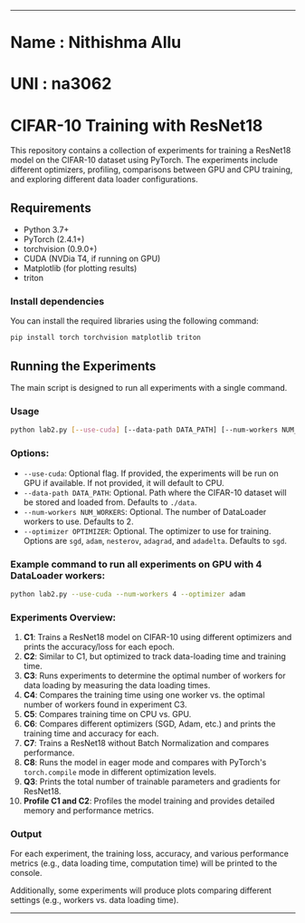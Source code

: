 
---
# Name : Nithishma Allu
# UNI : na3062
# CIFAR-10 Training with ResNet18

This repository contains a collection of experiments for training a ResNet18 model on the CIFAR-10 dataset using PyTorch. The experiments include different optimizers, profiling, comparisons between GPU and CPU training, and exploring different data loader configurations.

## Requirements

- Python 3.7+
- PyTorch (2.4.1+)
- torchvision (0.9.0+)
- CUDA (NVDia T4, if running on GPU)
- Matplotlib (for plotting results)
- triton

### Install dependencies

You can install the required libraries using the following command:

```bash
pip install torch torchvision matplotlib triton
```

## Running the Experiments

The main script is designed to run all experiments with a single command.

### Usage

```bash
python lab2.py [--use-cuda] [--data-path DATA_PATH] [--num-workers NUM_WORKERS] [--optimizer OPTIMIZER]
```

### Options:

- `--use-cuda`: Optional flag. If provided, the experiments will be run on GPU if available. If not provided, it will default to CPU.
- `--data-path DATA_PATH`: Optional. Path where the CIFAR-10 dataset will be stored and loaded from. Defaults to `./data`.
- `--num-workers NUM_WORKERS`: Optional. The number of DataLoader workers to use. Defaults to 2.
- `--optimizer OPTIMIZER`: Optional. The optimizer to use for training. Options are `sgd`, `adam`, `nesterov`, `adagrad`, and `adadelta`. Defaults to `sgd`.

### Example command to run all experiments on GPU with 4 DataLoader workers:

```bash
python lab2.py --use-cuda --num-workers 4 --optimizer adam
```

### Experiments Overview:

1. **C1**: Trains a ResNet18 model on CIFAR-10 using different optimizers and prints the accuracy/loss for each epoch.
2. **C2**: Similar to C1, but optimized to track data-loading time and training time.
3. **C3**: Runs experiments to determine the optimal number of workers for data loading by measuring the data loading times.
4. **C4**: Compares the training time using one worker vs. the optimal number of workers found in experiment C3.
5. **C5**: Compares training time on CPU vs. GPU.
6. **C6**: Compares different optimizers (SGD, Adam, etc.) and prints the training time and accuracy for each.
7. **C7**: Trains a ResNet18 without Batch Normalization and compares performance.
8. **C8**: Runs the model in eager mode and compares with PyTorch's `torch.compile` mode in different optimization levels.
9. **Q3**: Prints the total number of trainable parameters and gradients for ResNet18.
10. **Profile C1 and C2**: Profiles the model training and provides detailed memory and performance metrics.

### Output

For each experiment, the training loss, accuracy, and various performance metrics (e.g., data loading time, computation time) will be printed to the console.

Additionally, some experiments will produce plots comparing different settings (e.g., workers vs. data loading time).

---
